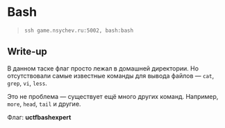 # Bash

> `ssh game.nsychev.ru:5002, bash:bash`

## Write-up

В данном таске флаг просто лежал в домашней директории. Но отсутствовали самые известные команды для вывода файлов — `cat`, `grep`, `vi`, `less`.

Это не проблема — существует ещё много других команд. Например, `more`, `head`, `tail` и другие.

Флаг: **uctfbashexpert**

